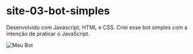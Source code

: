 # site-03-bot-simples
Desenvolvido com Javascript, HTML e CSS. Criei esse bot simples com a intenção de praticar o JavaScript.

![Meu Bot](./imagem/meu-bot.jpg)

